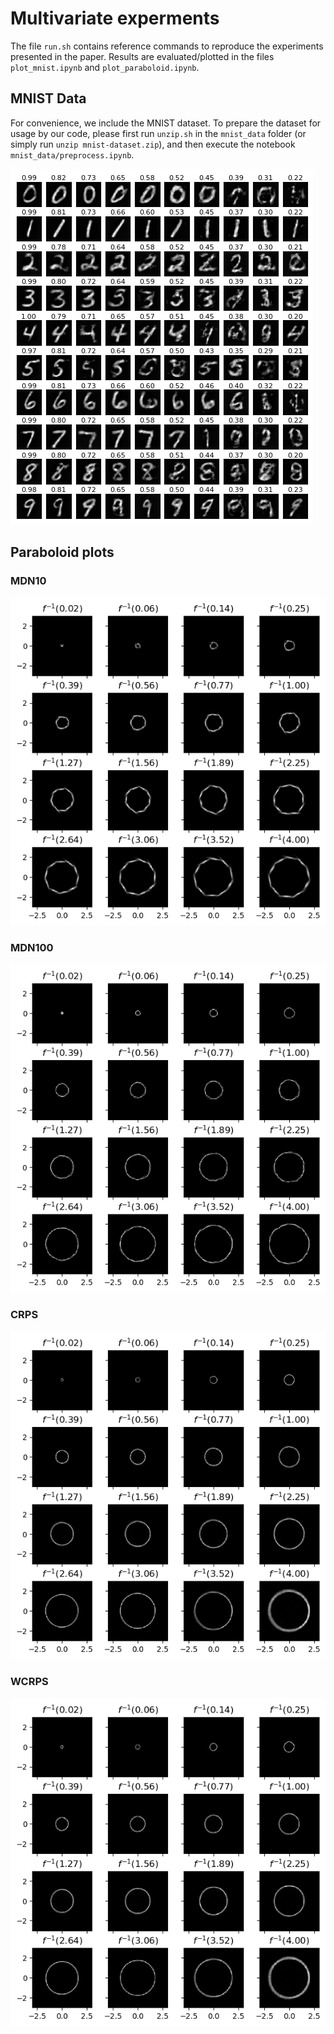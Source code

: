 # Multivariate experments

The file `run.sh` contains reference commands to reproduce the experiments presented in the paper. Results are evaluated/plotted in the files `plot_mnist.ipynb` and `plot_paraboloid.ipynb`.

## MNIST Data

For convenience, we include the MNIST dataset. To prepare the dataset for usage by our code, please first run `unzip.sh` in the `mnist_data` folder (or simply run `unzip mnist-dataset.zip`), and then execute the notebook `mnist_data/preprocess.ipynb`.

![CRPS](plots/mnist_likelihood.png "CRPS")

## Paraboloid plots

### MDN10
![MDN10](plots/paraboloid_mdn10.png "MDN10")
### MDN100
![MDN100](plots/paraboloid_mdn100.png "MDN100")
### CRPS
![CRPS](plots/paraboloid_crps.png "CRPS")
### WCRPS
![WCRPS](plots/paraboloid_wcrps.png "WCRPS")
